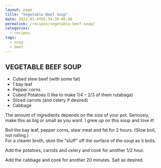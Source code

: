 ```yaml
---
layout: page
title: "Vegetable Beef Soup"
date: 2022-01-4T05:34:30-06:00
permalink: /recipes/vegetable-beef-soup/
categories:
  - recipes
tags:
  - soup
  - beef
---
```

## VEGETABLE BEEF SOUP
- Cubed stew beef (with some fat)
- 1 bay leaf
- Pepper corns
- Cubed Potatoes (I like to make 1/4 – 2/3 of them rutabaga)
- Sliced carrots (and celery if desired)
- Cabbage

The amount of ingredients depends on the size of your pot. Seriously,  
make this as big or small as you want. I grew up on this soup and love it!

Boil the bay leaf, pepper corns, stew meat and fat for 2 hours. (Slow boil, not rolling.)  
For a clearer broth, skim the “stuff” off the surface of the soup as it boils.

Add the potatoes, carrots and celery and cook for another 1/2 hour.

Add the cabbage and cook for another 20 minutes. Salt as desired.
